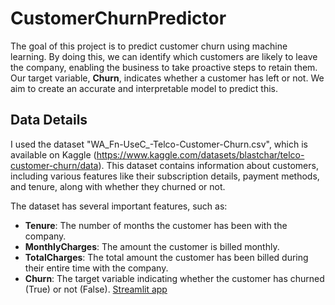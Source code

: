 # CustomerChurnPredictor
The goal of this project is to predict customer churn using machine learning. By doing this, we can identify which customers are likely to leave the company, enabling the business to take proactive steps to retain them. Our target variable, **Churn**, indicates whether a customer has left or not. We aim to create an accurate and interpretable model to predict this.

## Data Details

I used the dataset "WA_Fn-UseC_-Telco-Customer-Churn.csv", which is available on Kaggle (https://www.kaggle.com/datasets/blastchar/telco-customer-churn/data). This dataset contains information about customers, including various features like their subscription details, payment methods, and tenure, along with whether they churned or not.

The dataset has several important features, such as:

* **Tenure**: The number of months the customer has been with the company.
* **MonthlyCharges**: The amount the customer is billed monthly.
* **TotalCharges**: The total amount the customer has been billed during their entire time with the company.
* **Churn**: The target variable indicating whether the customer has churned (True) or not (False).
 [Streamlit app](https://customerchurnpredictortest.streamlit.app) 
